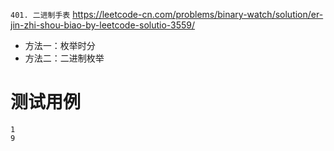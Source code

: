 
`401. 二进制手表` https://leetcode-cn.com/problems/binary-watch/solution/er-jin-zhi-shou-biao-by-leetcode-solutio-3559/
- 方法一：枚举时分
- 方法二：二进制枚举

# 测试用例

```
1
9
```

